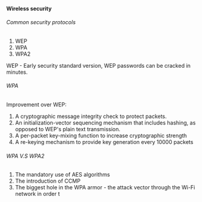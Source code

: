#### Wireless security
###### Common security protocols
1. WEP
2. WPA
3. WPA2

WEP - Early security standard version, WEP passwords can be cracked in minutes.

###### WPA
Improvement over WEP:
1. A cryptographic message integrity check to protect packets.
2. An initialization-vector sequencing mechanism that includes hashing, as opposed to WEP's plain text transmission.
3. A per-packet key-mixing function to increase cryptographic strength
4. A re-keying mechanism to provide key generation every 10000 packets

###### WPA V.S WPA2
1. The mandatory use of AES algorithms
2. The introduction of CCMP
3. The biggest hole in the WPA armor - the attack vector through the Wi-Fi network in order t